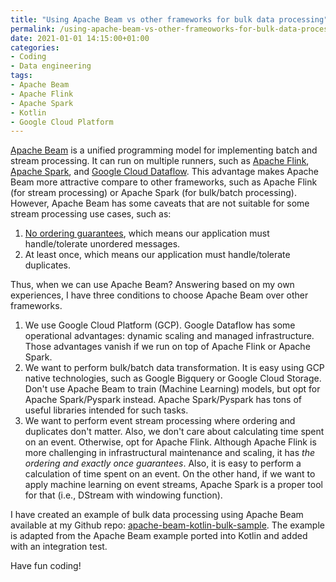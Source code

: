```yaml
---
title: "Using Apache Beam vs other frameworks for bulk data processing"
permalink: /using-apache-beam-vs-other-frameoworks-for-bulk-data-processing
date: 2021-01-01 14:15:00+01:00
categories:
- Coding
- Data engineering
tags:
- Apache Beam
- Apache Flink
- Apache Spark
- Kotlin
- Google Cloud Platform
---
```


[Apache Beam](https://beam.apache.org/) is a unified programming model for implementing batch and stream processing. It can run on
multiple runners, such as [Apache Flink](https://flink.apache.org/), [Apache Spark](https://spark.apache.org/), and [Google Cloud Dataflow](https://cloud.google.com/dataflow/?utm_source=google&utm_medium=cpc&utm_campaign=emea-nl-all-en-dr-bkws-all-all-trial-e-gcp-1009139&utm_content=text-ad-none-any-DEV_c-CRE_253523886152-ADGP_Hybrid%20%7C%20AW%20SEM%20%7C%20BKWS%20~%20EXA_M%3A1_NL_EN_Data_Dataflow_SEO-KWID_43700053285543828-aud-606988878694%3Akwd-315945827235-userloc_9064237&utm_term=KW_dataflow%20google%20cloud-NET_g-PLAC_&&gclid=EAIaIQobChMIgdTJlK357QIVSuh3Ch0IdwwjEAAYASAAEgLWDvD_BwE).
This advantage makes Apache Beam more attractive compare to other frameworks, such as Apache Flink (for stream processing) or Apache Spark (for bulk/batch processing).
However, Apache Beam has some caveats that are not suitable for some stream processing use cases, such as:
1. [No ordering guarantees](https://stackoverflow.com/questions/45888719/processing-total-ordering-of-events-by-key-using-apache-beam/45911664#45911664), which means our application must handle/tolerate unordered messages.
2. At least once, which means our application must handle/tolerate duplicates.

Thus, when we can use Apache Beam? Answering based on my own experiences, I have three conditions to choose Apache Beam over other frameworks. 
1. We use Google Cloud Platform (GCP). Google Dataflow has some operational advantages: dynamic scaling and managed infrastructure.
   Those advantages vanish if we run on top of Apache Flink or Apache Spark.
2. We want to perform bulk/batch data transformation. It is easy using GCP native technologies, 
   such as Google Bigquery or Google Cloud Storage. Don't use Apache Beam to train (Machine Learning) models, but opt for Apache Spark/Pyspark instead.
   Apache Spark/Pyspark has tons of useful libraries intended for such tasks.
3. We want to perform event stream processing where ordering and duplicates don't matter. Also, we don't care about calculating time spent on an event.
   Otherwise, opt for Apache Flink. Although Apache Flink is more challenging in infrastructural maintenance and scaling,
   it has *the ordering and exactly once guarantees*. Also, it is easy to perform a calculation of time spent on an event. 
   On the other hand, if we want to apply machine learning on event streams, Apache Spark is a proper tool for that (i.e., DStream with windowing function).
   
I have created an example of bulk data processing using Apache Beam available at my Github repo: [apache-beam-kotlin-bulk-sample](https://github.com/dpranantha/apache-beam-kotlin-bulk-sample). 
The example is adapted from the Apache Beam example ported into Kotlin and added with an integration test.

Have fun coding!
